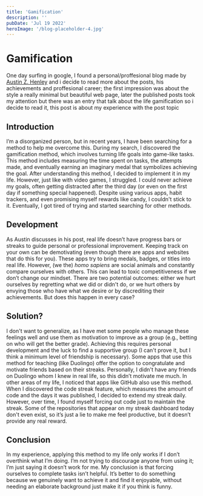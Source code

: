 ```yaml
---
title: 'Gamification'
description: ''
pubDate: 'Jul 19 2022'
heroImage: '/blog-placeholder-4.jpg'
---
```


# Gamification
One day surfing in google, I found a personal/proffesional blog made by [Austin Z. Henley](https://austinhenley.com/blog/gamification.html) and i decide to read more about the posts, his achievements and proffesional career; the first impression was about the style a really minimal but beautiful web page, later the published posts took my attention but there was an entry that talk about the life gamification so i decide to read it, this post is about my experience with the post topic
## Introduction

I’m a disorganized person, but in recent years, I have been searching for a method to help me overcome this. During my search, I discovered the gamification method, which involves turning life goals into game-like tasks. This method includes measuring the time spent on tasks, the attempts made, and eventually earning an imaginary medal that symbolizes achieving the goal. After understanding this method, I decided to implement it in my life. However, just like with video games, I struggled. I could never achieve my goals, often getting distracted after the third day (or even on the first day if something special happened). Despite using various apps, habit trackers, and even promising myself rewards like candy, I couldn't stick to it. Eventually, I got tired of trying and started searching for other methods.

## Development

As Austin discusses in his post, real life doesn’t have progress bars or streaks to guide personal or professional improvement. Keeping track on your own can be demotivating (even though there are apps and websites that do this for you). These apps try to bring medals, badges, or titles into real life. However, (we the) _homo sapiens_ are social animals and constantly compare ourselves with others. This can lead to toxic competitiveness if we don’t change our mindset. There are two potential outcomes: either we hurt ourselves by regretting what we did or didn't do, or we hurt others by envying those who have what we desire or by discrediting their achievements. But does this happen in every case?

## Solution?

I don't want to generalize, as I have met some people who manage these feelings well and use them as motivation to improve as a group (e.g., betting on who will get the better grade). Achieving this requires personal development and the luck to find a supportive group (I can't prove it, but I think a minimum level of friendship is necessary). Some apps that use this method for teaching (like Duolingo) offer the option to congratulate and motivate friends based on their streaks. Personally, I didn't have any friends on Duolingo whom I knew in real life, so this didn’t motivate me much. In other areas of my life, I noticed that apps like GitHub also use this method. When I discovered the code streak feature, which measures the amount of code and the days it was published, I decided to extend my streak daily. However, over time, I found myself forcing out code just to maintain the streak. Some of the repositories that appear on my streak dashboard today don't even exist, so it’s just a lie to make me feel productive, but it doesn’t provide any real reward.

## Conclusion

In my experience, applying this method to my life only works if I don’t overthink what I’m doing. I’m not trying to discourage anyone from using it; I’m just saying it doesn’t work for me. My conclusion is that forcing ourselves to complete tasks isn’t helpful. It’s better to do something because we genuinely want to achieve it and find it enjoyable, without needing an elaborate background just make it if you think is funny.

